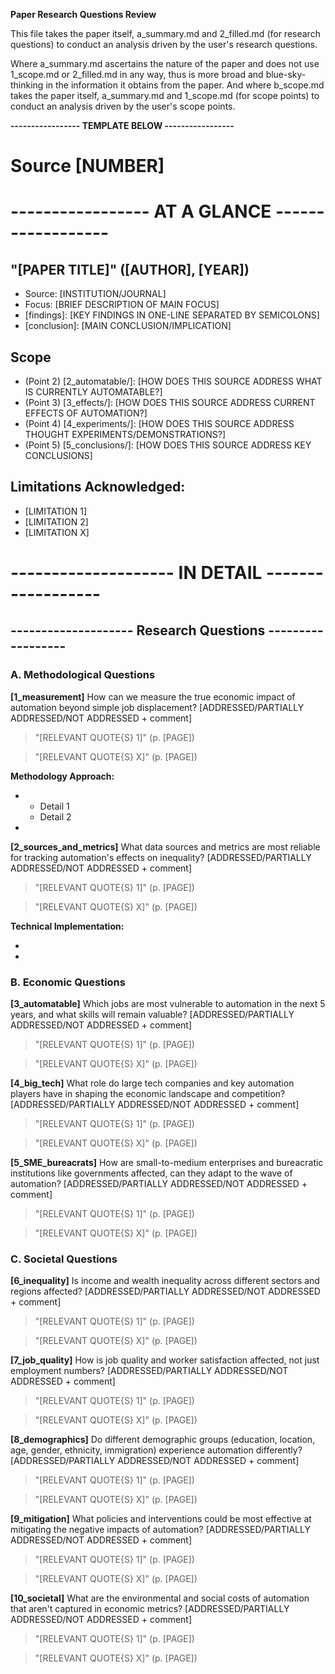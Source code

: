 **Paper Research Questions Review**

This file takes the paper itself, a_summary.md and 2_filled.md (for research questions) to conduct an analysis driven by the user's research questions.

Where a_summary.md ascertains the nature of the paper and does not use 1_scope.md or 2_filled.md in any way, thus is more broad and blue-sky-thinking in the information it obtains from the paper. And where b_scope.md takes the paper itself, a_summary.md and 1_scope.md (for scope points) to conduct an analysis driven by the user's scope points.

**----------------- TEMPLATE BELOW -----------------**

# Source [NUMBER] 
# ----------------- AT A GLANCE ------------------

## "[PAPER TITLE]" ([AUTHOR], [YEAR])
- Source: [INSTITUTION/JOURNAL]
- Focus: [BRIEF DESCRIPTION OF MAIN FOCUS]
- [findings]: [KEY FINDINGS IN ONE-LINE SEPARATED BY SEMICOLONS]
- [conclusion]: [MAIN CONCLUSION/IMPLICATION]

## Scope
- (Point 2) [2_automatable/]: [HOW DOES THIS SOURCE ADDRESS WHAT IS CURRENTLY AUTOMATABLE?]
- (Point 3) [3_effects/]: [HOW DOES THIS SOURCE ADDRESS CURRENT EFFECTS OF AUTOMATION?] 
- (Point 4) [4_experiments/]: [HOW DOES THIS SOURCE ADDRESS THOUGHT EXPERIMENTS/DEMONSTRATIONS?]
- (Point 5) [5_conclusions/]: [HOW DOES THIS SOURCE ADDRESS KEY CONCLUSIONS]

## Limitations Acknowledged:
- [LIMITATION 1]
- [LIMITATION 2]
- [LIMITATION X]

# -------------------- IN DETAIL ------------------

## -------------------- Research Questions ------------------

### A. Methodological Questions

**[1_measurement]** How can we measure the true economic impact of automation beyond simple job displacement? [ADDRESSED/PARTIALLY ADDRESSED/NOT ADDRESSED + comment]

> "[RELEVANT QUOTE{S} 1]" (p. [PAGE])

> "[RELEVANT QUOTE{S} X]" (p. [PAGE])

**Methodology Approach:**
- [METHODOLOGY APPROACH 1]: [DESCRIPTION]
    - Detail 1
    - Detail 2
- [METHODOLOGY APPROACH X]: [DESCRIPTION]

**[2_sources_and_metrics]** What data sources and metrics are most reliable for tracking automation's effects on inequality? [ADDRESSED/PARTIALLY ADDRESSED/NOT ADDRESSED + comment]

> "[RELEVANT QUOTE{S} 1]" (p. [PAGE])

> "[RELEVANT QUOTE{S} X]" (p. [PAGE])

**Technical Implementation:**
- [TECHNICAL DETAIL 1]: [DESCRIPTION]
- [TECHNICAL DETAIL X]: [DESCRIPTION]

### B. Economic Questions

**[3_automatable]** Which jobs are most vulnerable to automation in the next 5 years, and what skills will remain valuable? [ADDRESSED/PARTIALLY ADDRESSED/NOT ADDRESSED + comment]

> "[RELEVANT QUOTE{S} 1]" (p. [PAGE])

> "[RELEVANT QUOTE{S} X]" (p. [PAGE])

**[4_big_tech]** What role do large tech companies and key automation players have in shaping the economic landscape and competition? [ADDRESSED/PARTIALLY ADDRESSED/NOT ADDRESSED + comment]

> "[RELEVANT QUOTE{S} 1]" (p. [PAGE])

> "[RELEVANT QUOTE{S} X]" (p. [PAGE])

**[5_SME_bureacrats]** How are small-to-medium enterprises and bureacratic institutions like governments affected, can they adapt to the wave of automation? [ADDRESSED/PARTIALLY ADDRESSED/NOT ADDRESSED + comment]

> "[RELEVANT QUOTE{S} 1]" (p. [PAGE])

> "[RELEVANT QUOTE{S} X]" (p. [PAGE])

### C. Societal Questions

**[6_inequality]** Is income and wealth inequality across different sectors and regions affected? [ADDRESSED/PARTIALLY ADDRESSED/NOT ADDRESSED + comment]

> "[RELEVANT QUOTE{S} 1]" (p. [PAGE])

> "[RELEVANT QUOTE{S} X]" (p. [PAGE])

**[7_job_quality]** How is job quality and worker satisfaction affected, not just employment numbers? [ADDRESSED/PARTIALLY ADDRESSED/NOT ADDRESSED + comment]

> "[RELEVANT QUOTE{S} 1]" (p. [PAGE])

> "[RELEVANT QUOTE{S} X]" (p. [PAGE])

**[8_demographics]** Do different demographic groups (education, location, age, gender, ethnicity, immigration) experience automation differently? [ADDRESSED/PARTIALLY ADDRESSED/NOT ADDRESSED + comment]

> "[RELEVANT QUOTE{S} 1]" (p. [PAGE])

> "[RELEVANT QUOTE{S} X]" (p. [PAGE])

**[9_mitigation]** What policies and interventions could be most effective at mitigating the negative impacts of automation? [ADDRESSED/PARTIALLY ADDRESSED/NOT ADDRESSED + comment]

> "[RELEVANT QUOTE{S} 1]" (p. [PAGE])

> "[RELEVANT QUOTE{S} X]" (p. [PAGE])

**[10_societal]** What are the environmental and social costs of automation that aren't captured in economic metrics? [ADDRESSED/PARTIALLY ADDRESSED/NOT ADDRESSED + comment]

> "[RELEVANT QUOTE{S} 1]" (p. [PAGE])

> "[RELEVANT QUOTE{S} X]" (p. [PAGE])